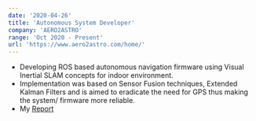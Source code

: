 ```yaml
---
date: '2020-04-26'
title: 'Autonomous System Developer'
company: 'AERO2ASTRO'
range: 'Oct 2020 - Present'
url: 'https://www.aero2astro.com/home/'
---
```


- Developing ROS based autonomous navigation firmware using Visual Inertial SLAM concepts for indoor environment. 
- Implementation was based on Sensor Fusion techniques, Extended Kalman Filters and is aimed to eradicate the need for GPS thus making the system/ firmware more reliable.
- My [Report]()
